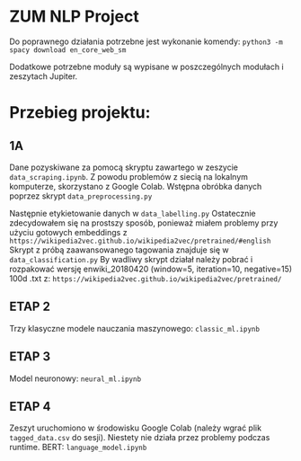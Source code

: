 # ZUM NLP Project

Do poprawnego działania potrzebne jest wykonanie komendy:
`python3 -m spacy download en_core_web_sm` 

Dodatkowe potrzebne moduły są wypisane w poszczególnych modułach i zeszytach Jupiter.

# Przebieg projektu:

## **1A**

Dane pozyskiwane za pomocą skryptu zawartego w zeszycie `data_scraping.ipynb`.
Z powodu problemów z siecią na lokalnym komputerze, skorzystano z Google Colab.
Wstępna obróbka danych poprzez skrypt `data_preprocessing.py`

Następnie etykietowanie danych w `data_labelling.py`
Ostatecznie zdecydowałem się na prostszy sposób, ponieważ miałem problemy
przy użyciu gotowych embeddings z `https://wikipedia2vec.github.io/wikipedia2vec/pretrained/#english`
Skrypt z próbą zaawansowanego tagowania znajduje się w `data_classification.py`
By wadliwy skrypt działał  należy pobrać i rozpakować wersję 
enwiki_20180420 (window=5, iteration=10, negative=15) 100d .txt z:
`https://wikipedia2vec.github.io/wikipedia2vec/pretrained/`

## ETAP 2

Trzy klasyczne modele nauczania maszynowego: `classic_ml.ipynb`

## ETAP 3

Model neuronowy: `neural_ml.ipynb`

## ETAP 4
Zeszyt uruchomiono w środowisku Google Colab (należy wgrać plik `tagged_data.csv`
do sesji). Niestety nie działa przez problemy podczas runtime.
BERT: `language_model.ipynb`
